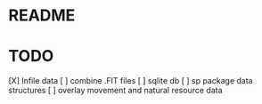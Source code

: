 # README
# TODO
[X] Infile data
[ ] combine .FIT files
[ ] sqlite db
[ ] sp package data structures
[ ] overlay movement and natural resource data 
